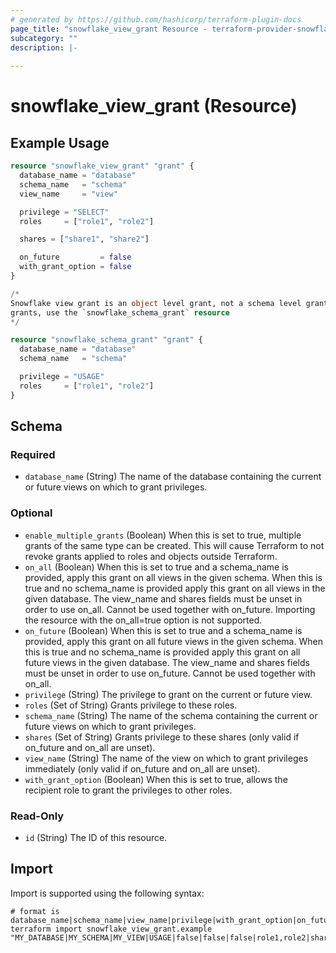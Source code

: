 ```yaml
---
# generated by https://github.com/hashicorp/terraform-plugin-docs
page_title: "snowflake_view_grant Resource - terraform-provider-snowflake"
subcategory: ""
description: |-
  
---
```


# snowflake_view_grant (Resource)



## Example Usage

```terraform
resource "snowflake_view_grant" "grant" {
  database_name = "database"
  schema_name   = "schema"
  view_name     = "view"

  privilege = "SELECT"
  roles     = ["role1", "role2"]

  shares = ["share1", "share2"]

  on_future         = false
  with_grant_option = false
}

/*
Snowflake view grant is an object level grant, not a schema level grant. To add schema level
grants, use the `snowflake_schema_grant` resource
*/

resource "snowflake_schema_grant" "grant" {
  database_name = "database"
  schema_name   = "schema"

  privilege = "USAGE"
  roles     = ["role1", "role2"]
}
```

<!-- schema generated by tfplugindocs -->
## Schema

### Required

- `database_name` (String) The name of the database containing the current or future views on which to grant privileges.

### Optional

- `enable_multiple_grants` (Boolean) When this is set to true, multiple grants of the same type can be created. This will cause Terraform to not revoke grants applied to roles and objects outside Terraform.
- `on_all` (Boolean) When this is set to true and a schema_name is provided, apply this grant on all views in the given schema. When this is true and no schema_name is provided apply this grant on all views in the given database. The view_name and shares fields must be unset in order to use on_all. Cannot be used together with on_future. Importing the resource with the on_all=true option is not supported.
- `on_future` (Boolean) When this is set to true and a schema_name is provided, apply this grant on all future views in the given schema. When this is true and no schema_name is provided apply this grant on all future views in the given database. The view_name and shares fields must be unset in order to use on_future. Cannot be used together with on_all.
- `privilege` (String) The privilege to grant on the current or future view.
- `roles` (Set of String) Grants privilege to these roles.
- `schema_name` (String) The name of the schema containing the current or future views on which to grant privileges.
- `shares` (Set of String) Grants privilege to these shares (only valid if on_future and on_all are unset).
- `view_name` (String) The name of the view on which to grant privileges immediately (only valid if on_future and on_all are unset).
- `with_grant_option` (Boolean) When this is set to true, allows the recipient role to grant the privileges to other roles.

### Read-Only

- `id` (String) The ID of this resource.

## Import

Import is supported using the following syntax:

```shell
# format is database_name|schema_name|view_name|privilege|with_grant_option|on_future|on_all|roles|shares
terraform import snowflake_view_grant.example "MY_DATABASE|MY_SCHEMA|MY_VIEW|USAGE|false|false|false|role1,role2|share1,share2"
```
